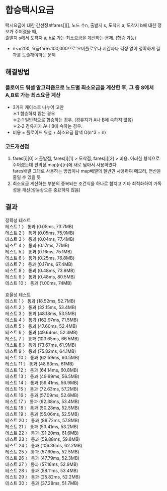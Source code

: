 # 합승택시요금
택시요금에 대한 간선정보fares[][], 노드 수n, 출발지 s, 도착지 a, 도착지 b에 대한 정보가 주어졌을 때,<br/>
출발지 s에서 도착지 a, b로 가는 최소요금을 계산하는 문제. (합승 가능)
- n<=200, 요금fare<100,000으로 오버플로우나 시간과다 걱정 없이 정확하게 결과를 도출해야하는 문제

## 해결방법
### 플로이드 워셜 알고리즘으로 노드별 최소요금을 계산한 후, 그 중 S에서 A,B로 가는 최소요금 계산
 - 3가지 케이스로 나누어 고안<br/>
  ＊1 합승하지 않는 경우<br/>
  ＊2-1 일반적으로 합승하는 경우. (경유지가 A나 B에 속하지 않음)<br/>
  ＊2-2 경유지가 A나 B에 속하는 경우.
 - 비용 = 플로이드 워셜 + 최소요금 탐색 O(n^3 + n)

### 코드개선점
1. fares[i][0] > 출발점, fares[i][1] > 도착점, fares[i][2] > 비용. 이러한 형식으로 주어졌는데 편의상 map[n][n]에 새로 담아서 사용하였다.
<br/>fares배열 그대로 사용하는 방법이나 map배열의 절반만 사용하여 메모리, 연산을 줄일 수 있을 듯
2. 최소요금 계산하는 부분의 중복되는 조건식을 하나로 합치고 기타 최적화하여 가독성을 개선(성능상으론 중요하지 않음)
  
## 결과
정확성  테스트<br/>
테스트 1 〉	통과 (0.05ms, 73.7MB)<br/>
테스트 2 〉	통과 (0.05ms, 75.9MB)<br/>
테스트 3 〉	통과 (0.04ms, 77.4MB)<br/>
테스트 4 〉	통과 (0.17ms, 77MB)<br/>
테스트 5 〉	통과 (0.16ms, 75.1MB)<br/>
테스트 6 〉	통과 (0.25ms, 76.8MB)<br/>
테스트 7 〉	통과 (0.17ms, 67.4MB)<br/>
테스트 8 〉	통과 (0.48ms, 73.9MB)<br/>
테스트 9 〉	통과 (0.48ms, 80.5MB)<br/>
테스트 10 〉	통과 (1.00ms, 74MB)<br/>
<br/>
효율성  테스트<br/>
테스트 1 〉	통과 (18.52ms, 52.7MB)<br/>
테스트 2 〉	통과 (32.15ms, 53.4MB)<br/>
테스트 3 〉	통과 (48.18ms, 53.5MB)<br/>
테스트 4 〉	통과 (162.97ms, 71.5MB)<br/>
테스트 5 〉	통과 (47.60ms, 52.4MB)<br/>
테스트 6 〉	통과 (49.64ms, 52.3MB)<br/>
테스트 7 〉	통과 (103.65ms, 66.5MB)<br/>
테스트 8 〉	통과 (73.67ms, 61.9MB)<br/>
테스트 9 〉	통과 (75.82ms, 64.1MB)<br/>
테스트 10 〉	통과 (62.59ms, 60.5MB)<br/>
테스트 11 〉	통과 (48.63ms, 61MB)<br/>
테스트 12 〉	통과 (64.14ms, 60.8MB)<br/>
테스트 13 〉	통과 (49.99ms, 56.5MB)<br/>
테스트 14 〉	통과 (59.41ms, 56.9MB)<br/>
테스트 15 〉	통과 (72.63ms, 57.2MB)<br/>
테스트 16 〉	통과 (57.09ms, 52.6MB)<br/>
테스트 17 〉	통과 (62.38ms, 53.4MB)<br/>
테스트 18 〉	통과 (50.28ms, 52.5MB)<br/>
테스트 19 〉	통과 (55.06ms, 52.5MB)<br/>
테스트 20 〉	통과 (88.72ms, 57.8MB)<br/>
테스트 21 〉	통과 (53.41ms, 53.2MB)<br/>
테스트 22 〉	통과 (91.20ms, 61.6MB)<br/>
테스트 23 〉	통과 (59.88ms, 59.8MB)<br/>
테스트 24 〉	통과 (106.36ms, 62.2MB)<br/>
테스트 25 〉	통과 (57.69ms, 52.5MB)<br/>
테스트 26 〉	통과 (47.79ms, 52.3MB)<br/>
테스트 27 〉	통과 (57.16ms, 52.9MB)<br/>
테스트 28 〉	통과 (58.11ms, 53.4MB)<br/>
테스트 29 〉	통과 (25.82ms, 52.2MB)<br/>
테스트 30 〉	통과 (37.28ms, 51.7MB)<br/>
